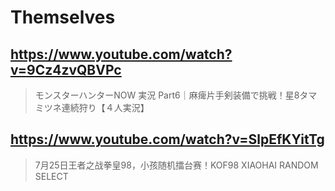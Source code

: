 # Themselves

## https://www.youtube.com/watch?v=9Cz4zvQBVPc

>  モンスターハンターNOW 実況 Part6｜麻痺片手剣装備で挑戦！星8タマミツネ連続狩り【４人実況】

## https://www.youtube.com/watch?v=SlpEfKYitTg 

> 7月25日王者之战拳皇98，小孩随机擂台赛！KOF98 XIAOHAI RANDOM SELECT 
